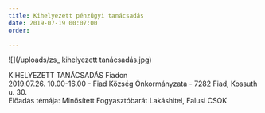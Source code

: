 ```yaml
---
title: Kihelyezett pénzügyi tanácsadás
date: 2019-07-19 00:07:00
order: 

---
```

![](/uploads/zs_ kihelyezett tanácsadás.jpg)

KIHELYEZETT TANÁCSADÁS Fiadon  
2019\.07.26. 10.00-16.00 - Fiad Község Önkormányzata - 7282 Fiad, Kossuth u. 30.   
Előadás témája: Minősített Fogyasztóbarát Lakáshitel, Falusi CSOK